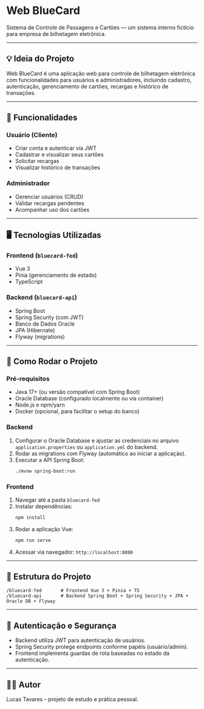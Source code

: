 # Web BlueCard

Sistema de Controle de Passagens e Cartões — um sistema interno fictício para empresa de bilhetagem eletrônica.

---

## 💡 Ideia do Projeto

Web BlueCard é uma aplicação web para controle de bilhetagem eletrônica com funcionalidades para usuários e administradores, incluindo cadastro, autenticação, gerenciamento de cartões, recargas e histórico de transações.

---

## 📌 Funcionalidades

### Usuário (Cliente)

- Criar conta e autenticar via JWT
- Cadastrar e visualizar seus cartões
- Solicitar recargas
- Visualizar histórico de transações

### Administrador

- Gerenciar usuários (CRUD)
- Validar recargas pendentes
- Acompanhar uso dos cartões

---

## 🖥️ Tecnologias Utilizadas

### Frontend (`bluecard-fed`)

- Vue 3
- Pinia (gerenciamento de estado)
- TypeScript

### Backend (`bluecard-api`)

- Spring Boot
- Spring Security (com JWT)
- Banco de Dados Oracle
- JPA (Hibernate)
- Flyway (migrations)

---

## 🚀 Como Rodar o Projeto

### Pré-requisitos

- Java 17+ (ou versão compatível com Spring Boot)
- Oracle Database (configurado localmente ou via container)
- Node.js e npm/yarn
- Docker (opcional, para facilitar o setup do banco)

### Backend

1. Configurar o Oracle Database e ajustar as credenciais no arquivo `application.properties` ou `application.yml` do backend.
2. Rodar as migrations com Flyway (automático ao iniciar a aplicação).
3. Executar a API Spring Boot:
   ```bash
   ./mvnw spring-boot:run
   ```

### Frontend

1. Navegar até a pasta `bluecard-fed`
2. Instalar dependências:
   ```bash
   npm install
   ```
3. Rodar a aplicação Vue:
   ```bash
   npm run serve
   ```
4. Acessar via navegador: `http://localhost:8080`

---

## 📁 Estrutura do Projeto

```
/bluecard-fed       # Frontend Vue 3 + Pinia + TS
/bluecard-api       # Backend Spring Boot + Spring Security + JPA + Oracle DB + Flyway
```

---

## 🔐 Autenticação e Segurança

- Backend utiliza JWT para autenticação de usuários.
- Spring Security protege endpoints conforme papéis (usuário/admin).
- Frontend implementa guardas de rota baseadas no estado da autenticação.

---

## 👨‍💻 Autor

Lucas Tavares – projeto de estudo e prática pessoal.
